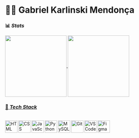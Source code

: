 # 👨‍💻 Gabriel Karlinski Mendonça

### 📊 *Stats*

<div>
  <a href="https://github.com/gabrielkmendonca">
  <img height="200em" align="center" src="https://github-readme-stats.vercel.app/api?username=gabrielkmendonca&show_icons=true&theme=transparent&count_private=true" >
  <img height="200em" align="center" src="https://github-readme-stats.vercel.app/api/top-langs/?username=gabrielkmendonca&theme=transparent&layout=compact&langs_count=16">
  </div>

### 🚀 *Tech Stack*

<div style="display: inline-block"><br> 
  <img align="left" heigth="40px" width="40px" style="padding-right=10px;" alt="HTML" src="https://cdn.jsdelivr.net/gh/devicons/devicon@latest/icons/html5/html5-original.svg" />
  <img align="left" heigth="40px" width="40px" style="padding-right=10px;" alt="CSS" src="https://cdn.jsdelivr.net/gh/devicons/devicon@latest/icons/css3/css3-original.svg" />
  <img align="left" heigth="40px" width="40px" style="padding-right=10px;" alt="JavaScript" src="https://cdn.jsdelivr.net/gh/devicons/devicon@latest/icons/javascript/javascript-original.svg" />
  <img align="left" heigth="40px" width="40px" style="padding-right=10px;" alt="Python" src="https://cdn.jsdelivr.net/gh/devicons/devicon@latest/icons/python/python-original.svg" />
  <img align="left" heigth="40px" width="40px" style="padding-right=10px;" alt="MySQL" src="https://cdn.jsdelivr.net/gh/devicons/devicon@latest/icons/mysql/mysql-original.svg" />
  <img align="left" heigth="40px" width="40px" style="padding-right=10px;" alt="Git" src="https://cdn.jsdelivr.net/gh/devicons/devicon@latest/icons/git/git-original.svg" />
  <img align="left" heigth="40px" width="40px" style="padding-right=10px;" alt="VS Code" src="https://cdn.jsdelivr.net/gh/devicons/devicon@latest/icons/vscode/vscode-original.svg" />
  <img align="left" heigth="40px" width="40px" style="padding-right=10px;" alt="Figma" src="https://cdn.jsdelivr.net/gh/devicons/devicon@latest/icons/figma/figma-original.svg" />
  </div></br></br>


  ##

  
